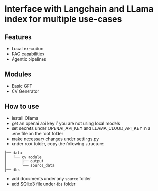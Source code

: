 # Interface with Langchain and LLama index for multiple use-cases

## Features
- Local execution
- RAG capabilities
- Agentic pipelines

## Modules
- Basic GPT
- CV Generator

## How to use
- install Ollama
- get an openai api key if you are not using local models
- set secrets under OPENAI_API_KEY and LLAMA_CLOUD_API_KEY in a .env file on the root folder
- make necessary changes under settings.py
- under root folder, copy the following structure:
```
├── data
│   └── cv_module
│       ├── output
│       └── source_data
├── dbs
```
- add documents under any `source` folder
- add SQlite3 file under `dbs` folder





